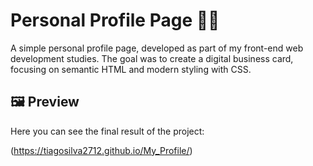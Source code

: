 # Personal Profile Page 👨‍💻

A simple personal profile page, developed as part of my front-end web development studies. The goal was to create a digital business card, focusing on semantic HTML and modern styling with CSS.

## 🖼️ Preview

Here you can see the final result of the project:

(https://tiagosilva2712.github.io/My_Profile/)